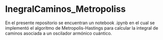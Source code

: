 # InegralCaminos_Metropoliss
En el presente repositorio se encuentran un notebook .ipynb en el cual se implementó el algoritmo de Metropolis-Hastings para calcular la integral de caminos asociada a un oscilador armónico cuántico.
